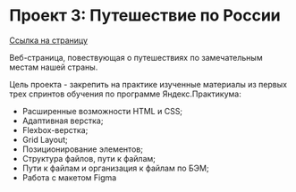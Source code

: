 # Проект 3: Путешествие по России

[Ссылка на страницу](https://alanpain08.github.io/russian-travel/)

Веб-страница, повествующая о путешествиях по замечательным местам нашей страны.

Цель проекта - закрепить на практике изученные материалы из первых трех спринтов обучения по программе Яндекс.Практикума:

- Расширенные возможности HTML и CSS;
- Адаптивная верстка;
- Flexbox-верстка;
- Grid Layout;
- Позиционирование элементов;
- Структура файлов, пути к файлам;
- Пути к файлам и организация к файлам по БЭМ;
- Работа с макетом Figma
